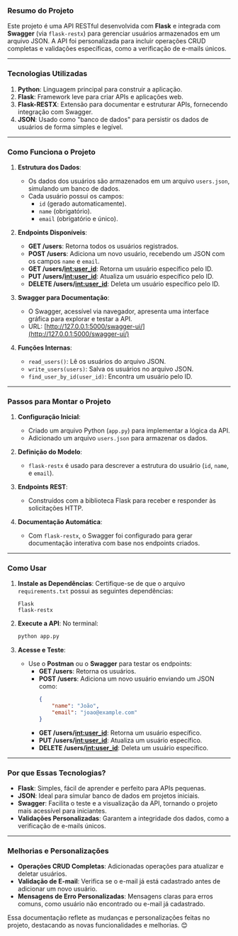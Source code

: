 
### **Resumo do Projeto**

Este projeto é uma API RESTful desenvolvida com **Flask** e integrada com **Swagger** (via `flask-restx`) para gerenciar usuários armazenados em um arquivo JSON. A API foi personalizada para incluir operações CRUD completas e validações específicas, como a verificação de e-mails únicos.

---

### **Tecnologias Utilizadas**
1. **Python**: Linguagem principal para construir a aplicação.
2. **Flask**: Framework leve para criar APIs e aplicações web.
3. **Flask-RESTX**: Extensão para documentar e estruturar APIs, fornecendo integração com Swagger.
4. **JSON**: Usado como "banco de dados" para persistir os dados de usuários de forma simples e legível.

---

### **Como Funciona o Projeto**
1. **Estrutura dos Dados**:
   - Os dados dos usuários são armazenados em um arquivo `users.json`, simulando um banco de dados.
   - Cada usuário possui os campos:
     - `id` (gerado automaticamente).
     - `name` (obrigatório).
     - `email` (obrigatório e único).

2. **Endpoints Disponíveis**:
   - **GET /users**: Retorna todos os usuários registrados.
   - **POST /users**: Adiciona um novo usuário, recebendo um JSON com os campos `name` e `email`.
   - **GET /users/<int:user_id>**: Retorna um usuário específico pelo ID.
   - **PUT /users/<int:user_id>**: Atualiza um usuário específico pelo ID.
   - **DELETE /users/<int:user_id>**: Deleta um usuário específico pelo ID.

3. **Swagger para Documentação**:
   - O Swagger, acessível via navegador, apresenta uma interface gráfica para explorar e testar a API.
   - URL: [http://127.0.0.1:5000/swagger-ui/](http://127.0.0.1:5000/swagger-ui/)

4. **Funções Internas**:
   - `read_users()`: Lê os usuários do arquivo JSON.
   - `write_users(users)`: Salva os usuários no arquivo JSON.
   - `find_user_by_id(user_id)`: Encontra um usuário pelo ID.

---

### **Passos para Montar o Projeto**
1. **Configuração Inicial**:
   - Criado um arquivo Python (`app.py`) para implementar a lógica da API.
   - Adicionado um arquivo `users.json` para armazenar os dados.

2. **Definição do Modelo**:
   - `flask-restx` é usado para descrever a estrutura do usuário (`id`, `name`, e `email`).

3. **Endpoints REST**:
   - Construídos com a biblioteca Flask para receber e responder às solicitações HTTP.

4. **Documentação Automática**:
   - Com `flask-restx`, o Swagger foi configurado para gerar documentação interativa com base nos endpoints criados.

---

### **Como Usar**
1. **Instale as Dependências**:
   Certifique-se de que o arquivo `requirements.txt` possui as seguintes dependências:
   ```
   Flask
   flask-restx
   ```

2. **Execute a API**:
   No terminal:
   ```bash
   python app.py
   ```

3. **Acesse e Teste**:
   - Use o **Postman** ou o **Swagger** para testar os endpoints:
     - **GET /users**: Retorna os usuários.
     - **POST /users**: Adiciona um novo usuário enviando um JSON como:
       ```json
       {
           "name": "João",
           "email": "joao@example.com"
       }
       ```
     - **GET /users/<int:user_id>**: Retorna um usuário específico.
     - **PUT /users/<int:user_id>**: Atualiza um usuário específico.
     - **DELETE /users/<int:user_id>**: Deleta um usuário específico.

---

### **Por que Essas Tecnologias?**
- **Flask**: Simples, fácil de aprender e perfeito para APIs pequenas.
- **JSON**: Ideal para simular banco de dados em projetos iniciais.
- **Swagger**: Facilita o teste e a visualização da API, tornando o projeto mais acessível para iniciantes.
- **Validações Personalizadas**: Garantem a integridade dos dados, como a verificação de e-mails únicos.

---

### **Melhorias e Personalizações**
- **Operações CRUD Completas**: Adicionadas operações para atualizar e deletar usuários.
- **Validação de E-mail**: Verifica se o e-mail já está cadastrado antes de adicionar um novo usuário.
- **Mensagens de Erro Personalizadas**: Mensagens claras para erros comuns, como usuário não encontrado ou e-mail já cadastrado.

Essa documentação reflete as mudanças e personalizações feitas no projeto, destacando as novas funcionalidades e melhorias. 😊
